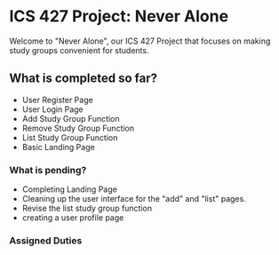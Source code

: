 # ICS 427 Project: Never Alone

Welcome to "Never Alone", our ICS 427 Project that focuses on making study groups convenient for students.

## What is completed so far?
* User Register Page
* User Login Page
* Add Study Group Function
* Remove Study Group Function
* List Study Group Function
* Basic Landing Page

### What is pending?
* Completing Landing Page
* Cleaning up the user interface for the "add" and "list" pages.
* Revise the list study group function
* creating a user profile page

### Assigned Duties

